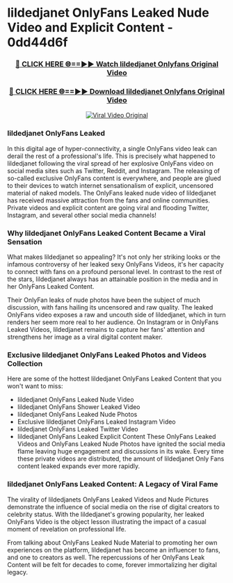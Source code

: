 # lildedjanet OnlyFans Leaked Nude Video and Explicit Content - 0dd44d6f

<div align="center">

### [🔴 CLICK HERE 🌐==►► Watch lildedjanet Onlyfans Original Video](https://aff.leakpic.com/?utm_medium=9dac6e3e92780789e695eb65dc45befdb20081c8&utm_campaign=Link_for_leakpic_com)

### [🔴 CLICK HERE 🌐==►► Download lildedjanet Onlyfans Original Video](https://aff.leakpic.com/?utm_medium=9dac6e3e92780789e695eb65dc45befdb20081c8&utm_campaign=Link_for_leakpic_com)

[![Viral Video Original](https://i.ibb.co.com/xMMVF88/686577567.gif)](https://aff.leakpic.com/?utm_medium=9dac6e3e92780789e695eb65dc45befdb20081c8&utm_campaign=Link_for_leakpic_com)

</div>

### lildedjanet OnlyFans Leaked
In this digital age of hyper-connectivity, a single OnlyFans video leak can derail the rest of a professional's life. This is precisely what happened to lildedjanet following the viral spread of her explosive OnlyFans video on social media sites such as Twitter, Reddit, and Instagram. The releasing of so-called exclusive OnlyFans content is everywhere, and people are glued to their devices to watch internet sensationalism of explicit, uncensored material of naked models. 
The OnlyFans leaked nude video of lildedjanet has received massive attraction from the fans and online communities. Private videos and explicit content are going viral and flooding Twitter, Instagram, and several other social media channels!

### Why lildedjanet OnlyFans Leaked Content Became a Viral Sensation
What makes lildedjanet so appealing? It's not only her striking looks or the infamous controversy of her leaked sexy OnlyFans Videos, it's her capacity to connect with fans on a profound personal level. In contrast to the rest of the stars, lildedjanet always has an attainable position in the media and in her OnlyFans Leaked Content.

Their OnlyFan leaks of nude photos have been the subject of much discussion, with fans hailing its uncensored and raw quality. The leaked OnlyFans video exposes a raw and uncouth side of lildedjanet, which in turn renders her seem more real to her audience. On Instagram or in OnlyFans Leaked Videos, lildedjanet remains to capture her fans' attention and strengthens her image as a viral digital content maker.

### Exclusive lildedjanet OnlyFans Leaked Photos and Videos Collection
Here are some of the hottest lildedjanet OnlyFans Leaked Content that you won't want to miss:
- lildedjanet OnlyFans Leaked Nude Video
- lildedjanet OnlyFans Shower Leaked Video
- lildedjanet OnlyFans Leaked Nude Photos
- Exclusive lildedjanet OnlyFans Leaked Instagram Video
- lildedjanet OnlyFans Leaked Twitter Video
- lildedjanet OnlyFans Leaked Explicit Content
These OnlyFans Leaked Videos and OnlyFans Leaked Nude Photos have ignited the social media flame leaving huge engagement and discussions in its wake. Every time these private videos are distributed, the amount of lildedjanet Only Fans content leaked expands ever more rapidly.

### lildedjanet OnlyFans Leaked Content: A Legacy of Viral Fame
The virality of lildedjanets OnlyFans Leaked Videos and Nude Pictures demonstrate the influence of social media on the rise of digital creators to celebrity status. With the lildedjanet's growing popularity, her leaked OnlyFans Video is the object lesson illustrating the impact of a casual moment of revelation on professional life.

From talking about OnlyFans Leaked Nude Material to promoting her own experiences on the platform, lildedjanet has become an influencer to fans, and one to creators as well. The repercussions of her OnlyFans Leak Content will be felt for decades to come, forever immortalizing her digital legacy.
